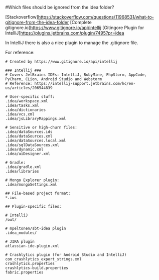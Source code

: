 ﻿#Which files should be ignored from the idea folder?

[Stackoverflow]https://stackoverflow.com/questions/11968531/what-to-gitignore-from-the-idea-folder
[Complete gitignore.io]https://www.gitignore.io/api/intellij
[Gitingore Plugin for IntelliJ]https://plugins.jetbrains.com/plugin/7495?pr=idea

In IntelliJ there is also a nice plugin to manage the .gitignore file. 

For reference: 
```
# Created by https://www.gitignore.io/api/intellij

### Intellij ###
# Covers JetBrains IDEs: IntelliJ, RubyMine, PhpStorm, AppCode, PyCharm, CLion, Android Studio and Webstorm
# Reference: https://intellij-support.jetbrains.com/hc/en-us/articles/206544839

# User-specific stuff:
.idea/workspace.xml
.idea/tasks.xml
.idea/dictionaries
.idea/vcs.xml
.idea/jsLibraryMappings.xml

# Sensitive or high-churn files:
.idea/dataSources.ids
.idea/dataSources.xml
.idea/dataSources.local.xml
.idea/sqlDataSources.xml
.idea/dynamic.xml
.idea/uiDesigner.xml

# Gradle:
.idea/gradle.xml
.idea/libraries

# Mongo Explorer plugin:
.idea/mongoSettings.xml

## File-based project format:
*.iws

## Plugin-specific files:

# IntelliJ
/out/

# mpeltonen/sbt-idea plugin
.idea_modules/

# JIRA plugin
atlassian-ide-plugin.xml

# Crashlytics plugin (for Android Studio and IntelliJ)
com_crashlytics_export_strings.xml
crashlytics.properties
crashlytics-build.properties
fabric.properties
```




